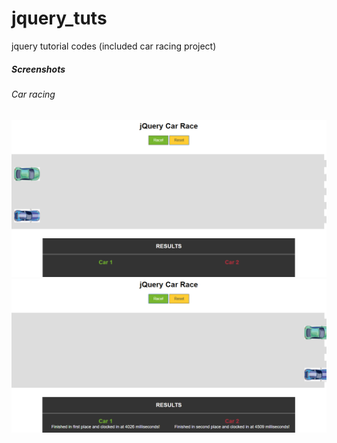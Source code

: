 # jquery_tuts
jquery tutorial codes (included car racing project)

<h5>Screenshots</h5>
<h6>Car racing</h6>
<img src="screenshots/Capture1.PNG"/>
<img src="screenshots/Capture2.PNG"/>
